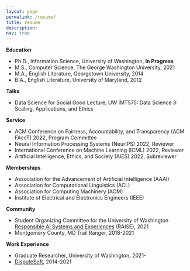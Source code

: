 ```yaml
---
layout: page
permalink: /resume/
title: resume
description: 
nav: true
---
```


**Education**
* Ph.D., Information Science, University of Washington, **In Progress**
* M.S., Computer Science, The George Washington University, 2021
* M.A., English Literature, Georgetown University, 2014
* B.A., English Literature, University of Maryland, 2012

**Talks**
* Data Science for Social Good Lecture, UW IMT575: Data Science 3: Scaling, Applications, and Ethics

**Service**
* ACM Conference on Fairness, Accountability, and Transparency (ACM FAccT) 2022, Program Committee
* Neural Information Processing Systems (NeurIPS) 2022, Reviewer
* International Conference on Machine Learning (ICML) 2022, Reviewer
* Artificial Intelligence, Ethics, and Society (AIES) 2022, Subreviewer

**Memberships**
* Association for the Advancement of Artificial Intelligence (AAAI)
* Association for Computational Linguistics (ACL)
* Association for Computing Machinery (ACM)
* Institute of Electrical and Electronics Engineers (IEEE)

**Community**
* Student Organizing Committee for the University of Washington [Responsible AI Systems and Experiences](https://www.raise.uw.edu/) (RAISE), 2021
* Montgomery County, MD Trail Ranger, 2018-2021

**Work Experience**
* Graduate Researcher, University of Washington, 2021-
* [DisputeSoft](https://www.disputesoft.com), 2014-2021
